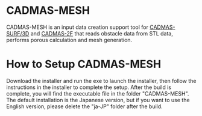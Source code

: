 # CADMAS-MESH
CADMAS-MESH is an input data creation support tool for [CADMAS-SURF/3D](https://github.com/CADMAS-SURF/Multiscale-and-Multiphysics-Integrated-Simulator-for-Tsunami/tree/main/Simulators/CADMAS-SURF%3A3D) and [CADMAS-2F](https://github.com/CADMAS-SURF/Multiscale-and-Multiphysics-Integrated-Simulator-for-Tsunami/tree/main/Simulators/CADMAS-2F) that reads obstacle data from STL data, performs porous calculation and mesh generation.
# How to Setup CADMAS-MESH
Download the installer and run the exe to launch the installer, then follow the instructions in the installer to complete the setup.
After the build is complete, you will find the executable file in the folder "CADMAS-MESH".
The default installation is the Japanese version, but if you want to use the English version, please delete the "ja-JP" folder after the build.
